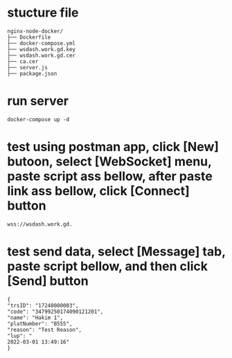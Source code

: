 

# stucture file
	nginx-node-docker/
	├── Dockerfile
	├── docker-compose.yml
	├── wsdash.work.gd.key
	├── wsdash.work.gd.cer
    ├── ca.cer
	├── server.js
    ├── package.json

# run server
    docker-compose up -d

# test using postman app, click [New] butoon, select [WebSocket] menu, paste script ass bellow, after paste link ass bellow, click [Connect] button
    wss://wsdash.work.gd.

# test send data, select [Message] tab, paste script bellow, and then click [Send] button  
    {
    "trsID": "17240000003",
    "code": "34799250174090121201",
    "name": "Hakim 1",
    "platNumber": "B555",
    "reason": "Test Reason",
    "lup": "
    2022-03-01 13:49:16"
    }



